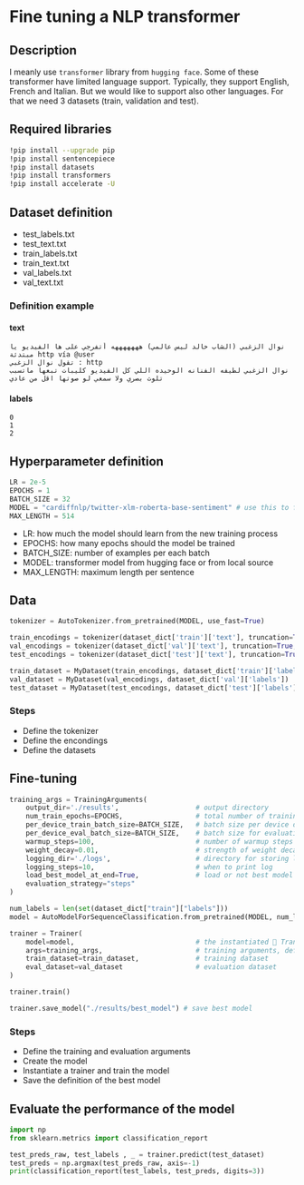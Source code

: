 # Fine tuning a NLP transformer

## Description

I meanly use `transformer` library from `hugging face`. Some of these
transformer have limited language support. Typically, they support English, French and Italian.
But we would like to support also other languages. For that we need 3 datasets (train, validation and test).

## Required libraries

```sh
!pip install --upgrade pip
!pip install sentencepiece
!pip install datasets
!pip install transformers
!pip install accelerate -U
```

## Dataset definition

- test_labels.txt
- test_text.txt
- train_labels.txt
- train_text.txt
- val_labels.txt
- val_text.txt

### Definition example

#### text

```text
نوال الزغبي (الشاب خالد ليس عالمي) هههههههه أتفرجي على ها الفيديو يا مبتدئة http vía @user
تقول نوال الزغبي : http
نوال الزغبي لطيفه الفنانه الوحيده اللي كل الفيديو كليبات تبعها ماتسبب تلوث بصري ولا سمعي لو صوتها اقل من عادي
```

#### labels

```text
0
1
2
```

## Hyperparameter definition

```python
LR = 2e-5
EPOCHS = 1
BATCH_SIZE = 32
MODEL = "cardiffnlp/twitter-xlm-roberta-base-sentiment" # use this to finetune the language model
MAX_LENGTH = 514
```

- LR: how much the model should learn from the new training process
- EPOCHS: how many epochs should the model be trained
- BATCH_SIZE: number of examples per each batch
- MODEL: transformer model from hugging face or from local source
- MAX_LENGTH: maximum length per sentence

## Data

```python
tokenizer = AutoTokenizer.from_pretrained(MODEL, use_fast=True)

train_encodings = tokenizer(dataset_dict['train']['text'], truncation=True, padding=True, max_length=MAX_LENGTH)
val_encodings = tokenizer(dataset_dict['val']['text'], truncation=True, padding=True, max_length=MAX_LENGTH)
test_encodings = tokenizer(dataset_dict['test']['text'], truncation=True, padding=True, max_length=MAX_LENGTH)

train_dataset = MyDataset(train_encodings, dataset_dict['train']['labels'])
val_dataset = MyDataset(val_encodings, dataset_dict['val']['labels'])
test_dataset = MyDataset(test_encodings, dataset_dict['test']['labels'])
```

### Steps

- Define the tokenizer
- Define the encondings
- Define the datasets

## Fine-tuning

```python
training_args = TrainingArguments(
    output_dir='./results',                   # output directory
    num_train_epochs=EPOCHS,                  # total number of training epochs
    per_device_train_batch_size=BATCH_SIZE,   # batch size per device during training
    per_device_eval_batch_size=BATCH_SIZE,    # batch size for evaluation
    warmup_steps=100,                         # number of warmup steps for learning rate scheduler
    weight_decay=0.01,                        # strength of weight decay
    logging_dir='./logs',                     # directory for storing logs
    logging_steps=10,                         # when to print log
    load_best_model_at_end=True,              # load or not best model at the end
    evaluation_strategy="steps"
)

num_labels = len(set(dataset_dict["train"]["labels"]))
model = AutoModelForSequenceClassification.from_pretrained(MODEL, num_labels=num_labels)

trainer = Trainer(
    model=model,                              # the instantiated 🤗 Transformers model to be trained
    args=training_args,                       # training arguments, defined above
    train_dataset=train_dataset,              # training dataset
    eval_dataset=val_dataset                  # evaluation dataset
)

trainer.train()

trainer.save_model("./results/best_model") # save best model
```

### Steps

- Define the training and evaluation arguments
- Create the model
- Instantiate a trainer and train the model
- Save the definition of the best model

## Evaluate the performance of the model

```python
import np
from sklearn.metrics import classification_report

test_preds_raw, test_labels , _ = trainer.predict(test_dataset)
test_preds = np.argmax(test_preds_raw, axis=-1)
print(classification_report(test_labels, test_preds, digits=3))
```

